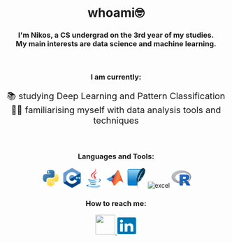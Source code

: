 <h1 align="center"> whoami🤓 </h1>

<h3 align="center">
I'm Nikos, a CS undergrad on the 3rd year of my studies. <br>
My main interests are data science and machine learning. 
</h3>

<br>

<h3 align="center"> <b>I am currently:</b> </h3>
<p style="font-size:20px;" align="center">
📚 studying Deep Learning and Pattern Classification <br>
👨‍💻 familiarising myself with data analysis tools and techniques <br>
</p>


<br>

<h3 align="center">Languages and Tools:</h3>
<p align="center">
<img src="https://raw.githubusercontent.com/devicons/devicon/master/icons/python/python-original.svg" alt="python" width="45" height="45"/>
<img src="https://raw.githubusercontent.com/devicons/devicon/master/icons/cplusplus/cplusplus-original.svg" alt="c++" width="45" height="45"/>
<img src="https://raw.githubusercontent.com/devicons/devicon/master/icons/java/java-original.svg" alt="java" width="45" height="45"/>
<img src="https://raw.githubusercontent.com/devicons/devicon/master/icons/matlab/matlab-original.svg" alt="matlab" width="45" height="45"/>
<img src="https://raw.githubusercontent.com/devicons/devicon/master/icons/sqlite/sqlite-original.svg" alt="sqlite" width="45" height="45"/>
<img src="https://upload.wikimedia.org/wikipedia/commons/3/34/Microsoft_Office_Excel_%282019%E2%80%93present%29.svg" alt="excel" width="45" height="45"/>
<img src="https://raw.githubusercontent.com/devicons/devicon/master/icons/r/r-original.svg" alt="R" width="45" height="45"/>
</p>

<h3 align="center"> How to reach me: </h3>
<p align="center">
 <a href="mailto:csd4655@csd.uoc.gr" target="_blank">
 <img src="https://upload.wikimedia.org/wikipedia/commons/thumb/e/ee/%28at%29.svg/1280px-%28at%29.svg.png" height="45" width="45" /> </a>
 <a href="https://www.linkedin.com/in/nikoskontogeorgis/" target="_blank">
 <img src="https://raw.githubusercontent.com/devicons/devicon/master/icons/linkedin/linkedin-original.svg" height="40" width="45" /> </a>
</p>
